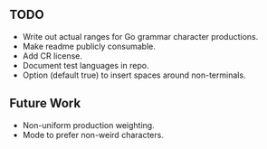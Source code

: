 TODO
----
 - Write out actual ranges for Go grammar character productions.
 - Make readme publicly consumable.
 - Add CR license.
 - Document test languages in repo.
 - Option (default true) to insert spaces around non-terminals.

Future Work
-----------
 - Non-uniform production weighting.
 - Mode to prefer non-weird characters.
